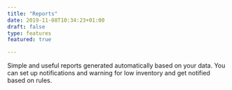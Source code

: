 ```yaml
---
title: "Reports"
date: 2019-11-08T10:34:23+01:00
draft: false
type: features
featured: true

---
```


Simple and useful reports generated automatically based on your data. You can set up notifications and warning for low inventory and get notified based on rules.